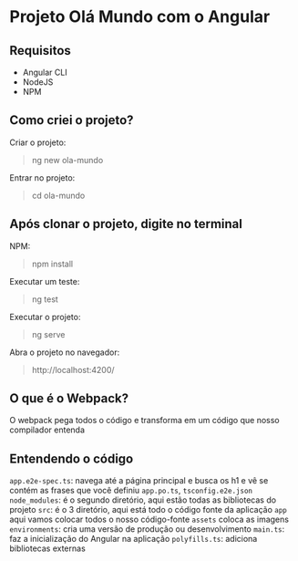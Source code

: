 # Projeto Olá Mundo com o Angular
## Requisitos
- Angular CLI
- NodeJS
- NPM

## Como criei o projeto?
Criar o projeto:
>ng new ola-mundo

Entrar no projeto:
>cd ola-mundo

## Após clonar o projeto, digite no terminal
NPM:
>npm install

Executar um teste:
>ng test

Executar o projeto:
>ng serve

Abra o projeto no navegador:
>http://localhost:4200/

## O que é o Webpack?
O webpack pega todos o código e transforma em um código que nosso compilador entenda

## Entendendo o código
`app.e2e-spec.ts`: navega até a página principal e busca os h1 e vê se contém as frases que você definiu `app.po.ts`, `tsconfig.e2e.json`
`node_modules`: é o segundo diretório, aqui estão todas as bibliotecas do projeto
`src`: é o 3 diretório, aqui está todo o código fonte da aplicação
`app` aqui vamos colocar todos o nosso código-fonte
`assets` coloca as imagens
`environments`: cria uma versão de produção ou desenvolvimento
`main.ts`: faz a inicialização do Angular na aplicação
`polyfills.ts`: adiciona bibliotecas externas
